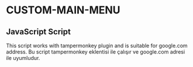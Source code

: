 # CUSTOM-MAIN-MENU
JavaScript Script
-----------------
This script works with tampermonkey plugin and is suitable for google.com address.
Bu script tampermonkey eklentisi ile çalışır ve google.com adresi ile uyumludur.

